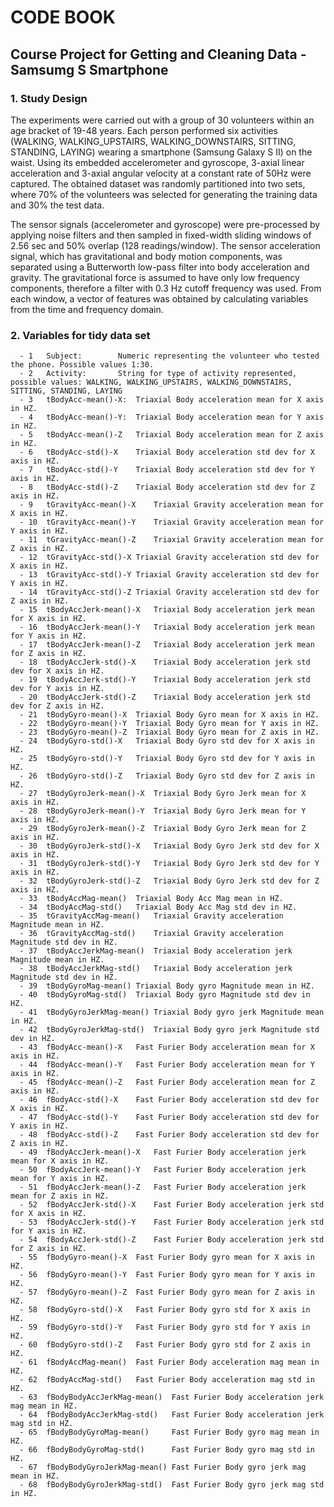 # CODE BOOK
## Course Project for Getting and Cleaning Data - Samsumg S Smartphone
### 1. Study Design
The experiments were carried out with a group of 30 volunteers within an age bracket of 19-48 years. Each person performed six activities (WALKING, WALKING_UPSTAIRS, WALKING_DOWNSTAIRS, SITTING, STANDING, LAYING) wearing a smartphone (Samsung Galaxy S II) on the waist. Using its embedded accelerometer and gyroscope, 3-axial linear acceleration and 3-axial angular velocity at a constant rate of 50Hz were captured. The obtained dataset was randomly partitioned into two sets, where 70% of the volunteers was selected for generating the training data and 30% the test data. 

The sensor signals (accelerometer and gyroscope) were pre-processed by applying noise filters and then sampled in fixed-width sliding windows of 2.56 sec and 50% overlap (128 readings/window). The sensor acceleration signal, which has gravitational and body motion components, was separated using a Butterworth low-pass filter into body acceleration and gravity. The gravitational force is assumed to have only low frequency components, therefore a filter with 0.3 Hz cutoff frequency was used. From each window, a vector of features was obtained by calculating variables from the time and frequency domain.

### 2. Variables for tidy data set
      - 1	Subject:		Numeric representing the volunteer who tested the phone. Possible values 1:30.
      - 2	Activity:		String for type of activity represented, possible values: WALKING, WALKING_UPSTAIRS, WALKING_DOWNSTAIRS, SITTING, STANDING, LAYING
      - 3   tBodyAcc-mean()-X:	Triaxial Body acceleration mean for X axis in HZ.	
      - 4	tBodyAcc-mean()-Y:	Triaxial Body acceleration mean for Y axis in HZ.		
      - 5	tBodyAcc-mean()-Z	Triaxial Body acceleration mean for Z axis in HZ.	
      - 6	tBodyAcc-std()-X	Triaxial Body acceleration std dev for X axis in HZ.	
      - 7	tBodyAcc-std()-Y	Triaxial Body acceleration std dev for Y axis in HZ.	
      - 8	tBodyAcc-std()-Z	Triaxial Body acceleration std dev for Z axis in HZ.	
      - 9	tGravityAcc-mean()-X	Triaxial Gravity acceleration mean for X axis in HZ.	
      - 10	tGravityAcc-mean()-Y	Triaxial Gravity acceleration mean for Y axis in HZ.	
      - 11	tGravityAcc-mean()-Z	Triaxial Gravity acceleration mean for Z axis in HZ.	
      - 12  tGravityAcc-std()-X	Triaxial Gravity acceleration std dev for X axis in HZ.	
      - 13	tGravityAcc-std()-Y	Triaxial Gravity acceleration std dev for Y axis in HZ.	
      - 14	tGravityAcc-std()-Z	Triaxial Gravity acceleration std dev for Z axis in HZ.	
      - 15	tBodyAccJerk-mean()-X	Triaxial Body acceleration jerk mean for X axis in HZ.	
      - 16	tBodyAccJerk-mean()-Y	Triaxial Body acceleration jerk mean for Y axis in HZ.	
      - 17	tBodyAccJerk-mean()-Z	Triaxial Body acceleration jerk mean for Z axis in HZ.	
      - 18  tBodyAccJerk-std()-X	Triaxial Body acceleration jerk std dev for X axis in HZ.	   
      - 19	tBodyAccJerk-std()-Y	Triaxial Body acceleration jerk std dev for Y axis in HZ.	
      - 20	tBodyAccJerk-std()-Z	Triaxial Body acceleration jerk std dev for Z axis in HZ.
      - 21	tBodyGyro-mean()-X	Triaxial Body Gyro mean for X axis in HZ.
      - 22	tBodyGyro-mean()-Y	Triaxial Body Gyro mean for Y axis in HZ.
      - 23	tBodyGyro-mean()-Z	Triaxial Body Gyro mean for Z axis in HZ.
      - 24	tBodyGyro-std()-X	Triaxial Body Gyro std dev for X axis in HZ.
      - 25	tBodyGyro-std()-Y	Triaxial Body Gyro std dev for Y axis in HZ.
      - 26	tBodyGyro-std()-Z	Triaxial Body Gyro std dev for Z axis in HZ.
      - 27	tBodyGyroJerk-mean()-X	Triaxial Body Gyro Jerk mean for X axis in HZ.
      - 28	tBodyGyroJerk-mean()-Y	Triaxial Body Gyro Jerk mean for Y axis in HZ.
      - 29	tBodyGyroJerk-mean()-Z	Triaxial Body Gyro Jerk mean for Z axis in HZ.
      - 30	tBodyGyroJerk-std()-X	Triaxial Body Gyro Jerk std dev for X axis in HZ.
      - 31	tBodyGyroJerk-std()-Y	Triaxial Body Gyro Jerk std dev for Y axis in HZ.
      - 32	tBodyGyroJerk-std()-Z	Triaxial Body Gyro Jerk std dev for Z axis in HZ.
      - 33	tBodyAccMag-mean()	Triaxial Body Acc Mag mean in HZ.
      - 34	tBodyAccMag-std()	Triaxial Body Acc Mag std dev in HZ.
      - 35	tGravityAccMag-mean()	Triaxial Gravity acceleration Magnitude mean in HZ.
      - 36	tGravityAccMag-std()	Triaxial Gravity acceleration Magnitude std dev in HZ.
      - 37	tBodyAccJerkMag-mean()	Triaxial Body acceleration jerk Magnitude mean in HZ.
      - 38	tBodyAccJerkMag-std()	Triaxial Body acceleration jerk Magnitude std dev in HZ.
      - 39	tBodyGyroMag-mean()	Triaxial Body gyro Magnitude mean in HZ.
      - 40	tBodyGyroMag-std()	Triaxial Body gyro Magnitude std dev in HZ.
      - 41	tBodyGyroJerkMag-mean()	Triaxial Body gyro jerk Magnitude mean in HZ.
      - 42	tBodyGyroJerkMag-std()	Triaxial Body gyro jerk Magnitude std dev in HZ.
      - 43	fBodyAcc-mean()-X	Fast Furier Body acceleration mean for X axis in HZ.
      - 44	fBodyAcc-mean()-Y	Fast Furier Body acceleration mean for Y axis in HZ.
      - 45	fBodyAcc-mean()-Z	Fast Furier Body acceleration mean for Z axis in HZ.
      - 46	fBodyAcc-std()-X	Fast Furier Body acceleration std dev for X axis in HZ.
      - 47	fBodyAcc-std()-Y	Fast Furier Body acceleration std dev for Y axis in HZ.
      - 48	fBodyAcc-std()-Z	Fast Furier Body acceleration std dev for Z axis in HZ.
      - 49	fBodyAccJerk-mean()-X	Fast Furier Body acceleration jerk mean for X axis in HZ.
      - 50	fBodyAccJerk-mean()-Y	Fast Furier Body acceleration jerk mean for Y axis in HZ.
      - 51	fBodyAccJerk-mean()-Z	Fast Furier Body acceleration jerk mean for Z axis in HZ.
      - 52	fBodyAccJerk-std()-X	Fast Furier Body acceleration jerk std for X axis in HZ.
      - 53	fBodyAccJerk-std()-Y	Fast Furier Body acceleration jerk std for Y axis in HZ.
      - 54	fBodyAccJerk-std()-Z	Fast Furier Body acceleration jerk std for Z axis in HZ.
      - 55	fBodyGyro-mean()-X	Fast Furier Body gyro mean for X axis in HZ.
      - 56	fBodyGyro-mean()-Y	Fast Furier Body gyro mean for Y axis in HZ.
      - 57	fBodyGyro-mean()-Z	Fast Furier Body gyro mean for Z axis in HZ.
      - 58	fBodyGyro-std()-X	Fast Furier Body gyro std for X axis in HZ.
      - 59	fBodyGyro-std()-Y	Fast Furier Body gyro std for Y axis in HZ.
      - 60	fBodyGyro-std()-Z	Fast Furier Body gyro std for Z axis in HZ.
      - 61	fBodyAccMag-mean()	Fast Furier Body acceleration mag mean in HZ.
      - 62	fBodyAccMag-std()	Fast Furier Body acceleration mag std in HZ.
      - 63	fBodyBodyAccJerkMag-mean()	Fast Furier Body acceleration jerk mag mean in HZ.
      - 64	fBodyBodyAccJerkMag-std()	Fast Furier Body acceleration jerk mag std in HZ.
      - 65	fBodyBodyGyroMag-mean()		Fast Furier Body gyro mag mean in HZ.
      - 66	fBodyBodyGyroMag-std()		Fast Furier Body gyro mag std in HZ.
      - 67	fBodyBodyGyroJerkMag-mean()	Fast Furier Body gyro jerk mag mean in HZ.
      - 68	fBodyBodyGyroJerkMag-std()	Fast Furier Body gyro jerk mag std in HZ.

